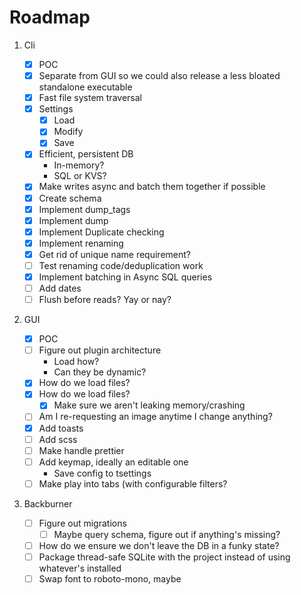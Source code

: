 # Roadmap

1. Cli

    - [x] POC
    - [x] Separate from GUI so we could also release a less bloated standalone executable
    - [x] Fast file system traversal
    - [x] Settings
        - [x] Load
        - [x] Modify
        - [x] Save
    - [x] Efficient, persistent DB
        - In-memory?
        - SQL or KVS?
    - [x] Make writes async and batch them together if possible
    - [x] Create schema
    - [x] Implement dump_tags
    - [x] Implement dump
    - [x] Implement Duplicate checking
    - [x] Implement renaming
    - [x] Get rid of unique name requirement?
    - [ ] Test renaming code/deduplication work
    - [x] Implement batching in Async SQL queries
    - [ ] Add dates
    - [ ] Flush before reads? Yay or nay?

2. GUI

    - [x] POC
    - [ ] Figure out plugin architecture
        - Load how?
        - Can they be dynamic?
    - [x] How do we load files?
    - [x] How do we load files?
        - [x] Make sure we aren't leaking memory/crashing
    - [ ] Am I re-requesting an image anytime I change anything?
    - [x] Add toasts
    - [ ] Add scss
    - [ ] Make handle prettier
    - [ ] Add keymap, ideally an editable one
        - Save config to tsettings
    - [ ] Make play into tabs (with configurable filters?

3. Backburner
    - [ ] Figure out migrations
        - [ ] Maybe query schema, figure out if anything's missing?
    - [ ] How do we ensure we don't leave the DB in a funky state?
    - [ ] Package thread-safe SQLite with the project instead of using whatever's installed
    - [ ] Swap font to roboto-mono, maybe
